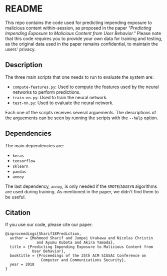 # README

This repo contains the code used for predicting impending exposure
to malicious content within-session, as proposed in the paper 
_"Predicting Impending Exposure to Malicious Content from User 
Behavior."_ Please note that this code requires you to provide your
own data for training and testing, as the original data used in the
paper remains confidential, to maintain the users' privacy.

## Description

The three main scripts that one needs to run to evaluate the system
are:

* `compute-features.py`: Used to compute the features used by the neural networks to perform predictions.
* `train-nn.py`: Used to train the neural network.
* `test-nn.py`: Used to evaluate the neural network.

Each one of the scripts receives several arguements. The descriptions 
of the arguements can be seen by running the scripts with the `--help`
option.

## Dependencies

The main dependencies are:

* `keras`
* `tensorflow`
* `sklearn`
* `pandas`
* `annoy`

The last dependency, `annoy`, is only needed if the `SMOTE`/`ADASYN` 
algorithms are used during training. As mentioned in the paper, we 
didn't find them to be useful.

## Citation

If you use our code, please cite our paper:

~~~~
@inproceedings{Sharif18Prediction,
  author = {Mahmood Sharif and Jumpei Urakawa and Nicolas Christin
			  and Ayumu Kubota and Akira Yamada},
  title = {Predicting Impending Exposure to Malicious Content from 
  			User Behavior},
  booktitle = {Proceedings of the 25th ACM SIGSAC Conference on 
  				Computer and Communications Security},
  year = 2018
} 
~~~~